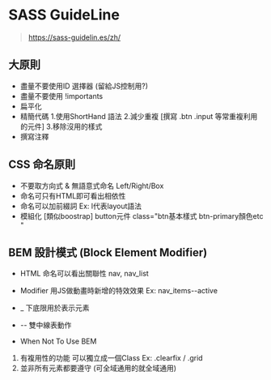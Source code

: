 # SASS GuideLine
> https://sass-guidelin.es/zh/

## 大原則
* 盡量不要使用ID 選擇器   (留給JS控制用?)
* 盡量不要使用 !importants
* 扁平化
* 精簡代碼
    1.使用ShortHand 語法
    2.減少重複 [撰寫 .btn .input 等常重複利用的元件]
    3.移除沒用的樣式
* 撰寫注釋

## CSS 命名原則
* 不要取方向式 & 無語意式命名 Left/Right/Box
* 命名可只有HTML即可看出相依性
* 命名可以加前綴詞 Ex:  l代表layout語法
* 模組化 [類似boostrap]
button元件 class="btn基本樣式 btn-primary顏色etc "

## BEM 設計模式 (Block Element Modifier)
* HTML 命名可以看出關聯性 
nav, nav_list

* Modifier 用JS做動畫時新增的特效效果
Ex: nav_items--active
* _ 下底限用於表示元素
* -- 雙中線表動作

* When Not To Use BEM
1. 有複用性的功能 可以獨立成一個Class
Ex: .clearfix / .grid
2. 並非所有元素都要遵守 (可全域通用的就全域通用)